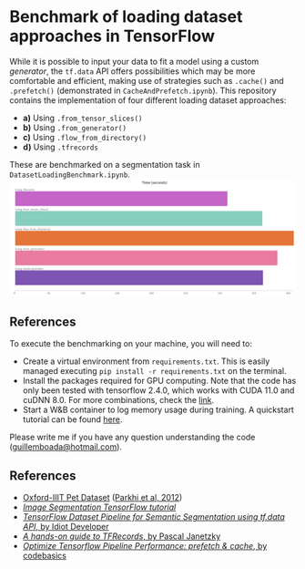 # Benchmark of loading dataset approaches in TensorFlow
While it is possible to input your data to fit a model using a custom _generator_, the `tf.data` API offers possibilities which may be more comfortable and efficient, making use of strategies such as `.cache()` and `.prefetch()` (demonstrated in `CacheAndPrefetch.ipynb`). This repository contains the implementation of four different loading dataset approaches:

* **a)** Using `.from_tensor_slices()`
* **b)** Using `.from_generator()`
* **c)** Using `.flow_from_directory()`
* **d)** Using `.tfrecords`

These are benchmarked on a segmentation task in `DatasetLoadingBenchmark.ipynb`.
![TrainingTimes](https://github.com/guillemboada/Loading-Benchmark/blob/main/TrainingTimes.png)

## References
To execute the benchmarking on your machine, you will need to:
* Create a virtual environment from `requirements.txt`. This is easily managed executing `pip install -r requirements.txt` on the terminal.
* Install the packages required for GPU computing. Note that the code has only been tested with tensorflow 2.4.0, which works with CUDA 11.0 and cuDNN 8.0. For more combinations, check the [link](https://www.tensorflow.org/install/source#gpu).
* Start a W&B container to log memory usage during training. A quickstart tutorial can be found [here](https://docs.wandb.ai/quickstart).

Please write me if you have any question understanding the code (guillemboada@hotmail.com).

## References
* [Oxford-IIIT Pet Dataset](https://www.robots.ox.ac.uk/~vgg/data/pets/) ([Parkhi et al, 2012](https://www.robots.ox.ac.uk/~vgg/publications/2012/parkhi12a/parkhi12a.pdf))
* [_Image Segmentation TensorFlow tutorial_](https://www.tensorflow.org/tutorials/images/segmentation)
* [_TensorFlow Dataset Pipeline for Semantic Segmentation using tf.data API_, by Idiot Developer](https://www.youtube.com/watch?v=C5CbsTDwQM0)
* [_A hands-on guide to TFRecords_, by Pascal Janetzky](https://towardsdatascience.com/a-practical-guide-to-tfrecords-584536bc786c)
* [_Optimize Tensorflow Pipeline Performance: prefetch & cache_, by codebasics](https://www.youtube.com/watch?v=MLEKEplgCas)
